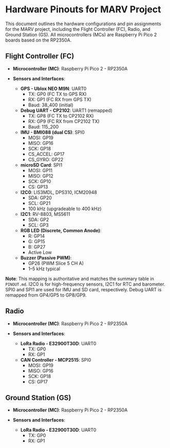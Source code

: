 # Hardware Pinouts for MARV Project

This document outlines the hardware configurations and pin assignments for the MARV project, including the Flight Controller (FC), Radio, and Ground Station (GS). All microcontrollers (MCs) are Raspberry Pi Pico 2 boards based on the RP2350A.

## Flight Controller (FC)

- **Microcontroller (MC)**: Raspberry Pi Pico 2 - RP2350A

- **Sensors and Interfaces**:
  - **GPS - Ublox NEO M9N**: UART0
    - TX: GP0 (FC TX to GPS RX)
    - RX: GP1 (FC RX from GPS TX)
    - Baud: 38_400 (initial)
  - **Debug UART - CP2102**: UART1 (remapped)
    - TX: GP8 (FC TX to CP2102 RX)
    - RX: GP9 (FC RX from CP2102 TX)
    - Baud: 115_200
  - **IMU - BMI088 (dual CS)**: SPI0
    - MOSI: GP19
    - MISO: GP16
    - SCK: GP18
    - CS_ACCEL: GP17
    - CS_GYRO: GP22
  - **microSD Card**: SPI1
    - MOSI: GP11
    - MISO: GP12
    - SCK: GP10
    - CS: GP13
  - **I2C0**: LIS3MDL, DPS310, ICM20948
    - SDA: GP20
    - SCL: GP21
    - 100 kHz (upgradeable to 400 kHz)
  - **I2C1**: RV-8803, MS5611
    - SDA: GP2
    - SCL: GP3
  - **RGB LED (Discrete, Common Anode)**:
    - R: GP14
    - G: GP15
    - B: GP27
    - Active Low
  - **Buzzer (Passive PWM)**:
    - GP26 (PWM Slice 5 CH A)
    - 1–5 kHz typical

**Note**: This mapping is authoritative and matches the summary table in `PINOUT.md`. I2C0 is for high-frequency sensors, I2C1 for RTC and barometer. SPI0 and SPI1 are used for IMU and SD card, respectively. Debug UART is remapped from GP4/GP5 to GP8/GP9.

## Radio

- **Microcontroller (MC)**: Raspberry Pi Pico 2 - RP2350A

- **Sensors and Interfaces**:
  - **LoRa Radio - E32900T30D**: UART0
    - TX: GP0
    - RX: GP1
  - **CAN Controller - MCP2515**: SPI0
    - MOSI: GP19
    - MISO: GP16
    - SCK: GP18
    - CS: GP17

## Ground Station (GS)

- **Microcontroller (MC)**: Raspberry Pi Pico 2 - RP2350A

- **Sensors and Interfaces**:
  - **LoRa Radio - E32900T30D**: UART0
    - TX: GP0
    - RX: GP1

